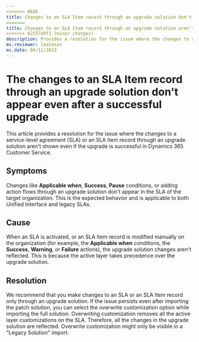 ```yaml
---
<<<<<<< HEAD
title: Changes to an SLA Item record through an upgrade solution don't show
=======
title: Changes to an SLA Item record through an upgrade solution aren't shown
>>>>>>> 62537e0f3 (minor changes)
description: Provides a resolution for the issue where the changes to an SLA Item record through an upgrade solution don't appear even after a successful upgrade in Dynamics 365 Customer Service.
ms.reviewer: laalexan
ms.date: 04/11/2023
---
```

# The changes to an SLA Item record through an upgrade solution don't appear even after a successful upgrade

This article provides a resolution for the issue where the changes to a service-level agreement (SLA) or an SLA Item record through an upgrade solution aren't shown even if the upgrade is successful in Dynamics 365 Customer Service.

## Symptoms

Changes like **Applicable when**, **Success**, **Pause** conditions, or adding action flows through an upgrade solution don't appear in the SLA of the target organization. This is the expected behavior and is applicable to both Unified Interface and legacy SLAs.

## Cause

When an SLA is activated, or an SLA Item record is modified manually on the organization (for example, the **Applicable when** conditions, the **Success**, **Warning**, or **Failure** actions), the upgrade solution changes aren't reflected. This is because the active layer takes precedence over the upgrade solution.

## Resolution

We recommend that you make changes to an SLA or an SLA Item record only through an upgrade solution. If the issue persists even after importing the patch solution, you can select the overwrite customization option while importing the full solution. Overwriting customization removes all the active layer customizations on the SLA. Therefore, all the changes in the upgrade solution are reflected. Overwrite customization might only be visible in a "Legacy Solution" import.

